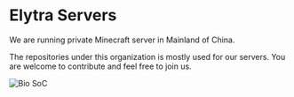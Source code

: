 # Elytra Servers

We are running private Minecraft server in Mainland of China.

The repositories under this organization is mostly used for our servers. You are welcome to contribute and feel free to join us.

![Bio SoC](https://github.com/user-attachments/assets/60acb978-0e21-402f-8b7d-46c076ae2c5d)
